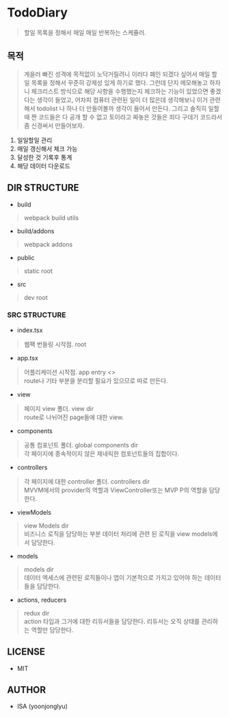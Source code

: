 # TodoDiary
> 할일 목록을 정해서 매일 매일 반복하는 스케쥴러.

## 목적
> 게을러 빠진 성격에 목적없이 노닥거릴려니 이러다 폐인 되겠다 싶어서 매일 할일 목록을 정해서 꾸준히 강제성 있게 하기로 했다.
> 그런데 단지 메모해놓고 하자니 체크리스트 방식으로 해당 사항을 수행했는지 체크하는 기능이 있었으면 좋겠다는 생각이 들었고,
> 어차피 컴퓨터 관련된 일이 더 많은데 생각해보니 이거 관련해서 todolist 나 하나 더 만들어볼까 생각이 들어서 만든다.
> 그리고 솔직히 일할때 짠 코드들은 다 공개 할 수 없고 토이라고 짜놓은 것들은 죄다 구데기 코드라서 좀 신경써서 만들어보자.
1. 일일할일 관리
2. 매일 갱신해서 체크 가능
3. 달성한 것 기록후 통계
4. 해당 데이터 다운로드

## DIR STRUCTURE
- build 
> webpack build utils
- build/addons
> webpack addons
- public
> static root
- src
> dev root

### SRC STRUCTURE
- index.tsx
> 웹팩 번들링 시작점. root
- app.tsx
> 어플리케이션 시작점. app entry <>  
> route나 기타 부분을 분리할 필요가 있으므로 따로 만든다.
- view
> 페이지 view 폴더. view dir  
> route로 나뉘어진 page들에 대한 view.
- components
> 공통 컴포넌트 폴더. global components dir  
> 각 페이지에 종속적이지 않은 제네릭한 컴포넌트들의 집합이다.
- controllers
> 각 페이지에 대한 controller 폴더. controllers dir  
> MVVM에서의 provider의 역할과 ViewController또는 MVP P의 역할을 담당한다.
- viewModels
> view Models dir  
> 비즈니스 로직을 담당하는 부분 데이터 처리에 관련 된 로직을 view models에서 담당한다.
- models
> models dir  
> 데이터 엑세스에 관련된 로직들이나 앱이 기본적으로 가지고 있어야 하는 데이터들을 담당한다.
- actions, reducers
> redux dir  
> action 타입과 그거에 대한 리듀서들을 담당한다. 리듀서는 오직 상태를 관리하는 역할만 담당한다.

## LICENSE
- MIT

## AUTHOR
- ISA (yoonjonglyu)